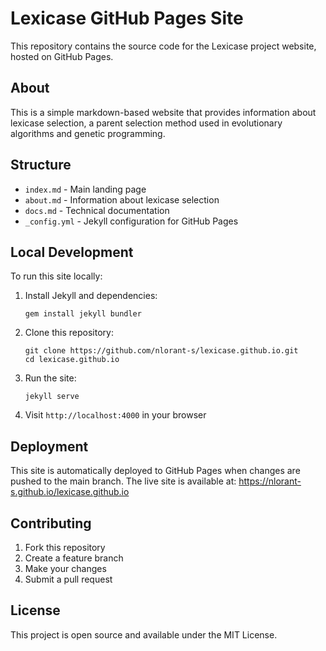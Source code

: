 # Lexicase GitHub Pages Site

This repository contains the source code for the Lexicase project website, hosted on GitHub Pages.

## About

This is a simple markdown-based website that provides information about lexicase selection, a parent selection method used in evolutionary algorithms and genetic programming.

## Structure

- `index.md` - Main landing page
- `about.md` - Information about lexicase selection
- `docs.md` - Technical documentation
- `_config.yml` - Jekyll configuration for GitHub Pages

## Local Development

To run this site locally:

1. Install Jekyll and dependencies:
   ```
   gem install jekyll bundler
   ```

2. Clone this repository:
   ```
   git clone https://github.com/nlorant-s/lexicase.github.io.git
   cd lexicase.github.io
   ```

3. Run the site:
   ```
   jekyll serve
   ```

4. Visit `http://localhost:4000` in your browser

## Deployment

This site is automatically deployed to GitHub Pages when changes are pushed to the main branch. The live site is available at: https://nlorant-s.github.io/lexicase.github.io

## Contributing

1. Fork this repository
2. Create a feature branch
3. Make your changes
4. Submit a pull request

## License

This project is open source and available under the MIT License.
